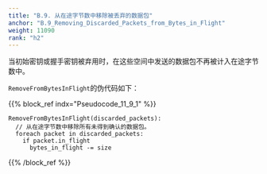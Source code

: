 ```yaml
---
title: "B.9. 从在途字节数中移除被丢弃的数据包"
anchor: "B.9_Removing_Discarded_Packets_from_Bytes_in_Flight"
weight: 11090
rank: "h2"
---
```


当初始密钥或握手密钥被弃用时，在这些空间中发送的数据包不再被计入在途字节数中。

`RemoveFromBytesInFlight`的伪代码如下：

{{% block_ref
indx="Pseudocode_11_9_1" %}}

```
RemoveFromBytesInFlight(discarded_packets):
  // 从在途字节数中移除所有未得到确认的数据包。
  foreach packet in discarded_packets:
    if packet.in_flight
      bytes_in_flight -= size
```

{{% /block_ref %}}
